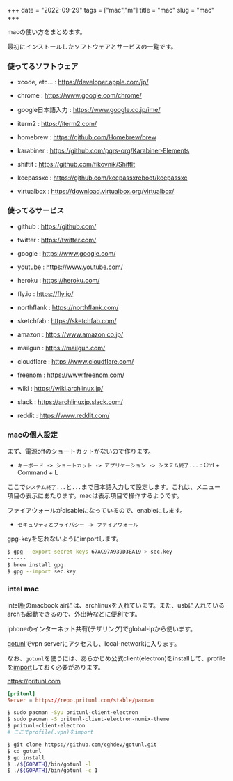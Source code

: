+++
date = "2022-09-29"
tags = ["mac","m"]
title = "mac"
slug = "mac"
+++

macの使い方をまとめます。

最初にインストールしたソフトウェアとサービスの一覧です。

### 使ってるソフトウェア

- xcode, etc... : https://developer.apple.com/jp/

- chrome : https://www.google.com/chrome/

- google日本語入力 : https://www.google.co.jp/ime/

- iterm2 : https://iterm2.com/

- homebrew : https://github.com/Homebrew/brew

- karabiner : https://github.com/pqrs-org/Karabiner-Elements

- shiftit : https://github.com/fikovnik/ShiftIt

- keepassxc : https://github.com/keepassxreboot/keepassxc

- virtualbox : https://download.virtualbox.org/virtualbox/

### 使ってるサービス

- github : https://github.com/

- twitter : https://twitter.com/

- google : https://www.google.com/

- youtube : https://www.youtube.com/

- heroku : https://heroku.com/

- fly.io : https://fly.io/

- northflank : https://northflank.com/

- sketchfab : https://sketchfab.com/

- amazon : https://www.amazon.co.jp/

- mailgun : https://mailgun.com/

- cloudflare : https://www.cloudflare.com/

- freenom : https://www.freenom.com/

- wiki : https://wiki.archlinux.jp/

- slack : https://archlinuxjp.slack.com/

- reddit : https://www.reddit.com/

### macの個人設定

まず、電源offのショートカットがないので作ります。

- `キーボード -> ショートカット -> アプリケーション -> システム終了...` : Ctrl + Command + L

ここで`システム終了...`と`...`まで日本語入力して設定します。これは、メニュー項目の表示にあたります。macは表示項目で操作するようです。

ファイアウォールがdisableになっているので、enableにします。

- `セキュリティとプライバシー -> ファイアウォール`

gpg-keyを忘れないようにimportします。

```sh
$ gpg --export-secret-keys 67AC97A939D3EA19 > sec.key
------
$ brew install gpg
$ gpg --import sec.key
```

### intel mac

intel版のmacbook airには、archlinuxを入れています。また、usbに入れているarchも起動できるので、外出時などに便利です。

iphoneのインターネット共有(テザリング)でglobal-ipから使います。

[gotunl](https://github.com/cghdev/gotunl)でvpn serverにアクセスし、local-networkに入ります。

なお、`gotunl`を使うには、あらかじめ公式client(electron)をinstallして、profileを[import](https://syui.cf/m/post/arch/)しておく必要があります。

https://pritunl.com

```sh:/etc/pacman.conf
[pritunl]
Server = https://repo.pritunl.com/stable/pacman
```

```sh
$ sudo pacman -Syu pritunl-client-electron
$ sudo pacman -S pritunl-client-electron-numix-theme
$ pritunl-client-electron
# ここでprofile(.vpn)をimport

$ git clone https://github.com/cghdev/gotunl.git
$ cd gotunl
$ go install
$ ./${GOPATH}/bin/gotunl -l
$ ./${GOPATH}/bin/gotunl -c 1
```

